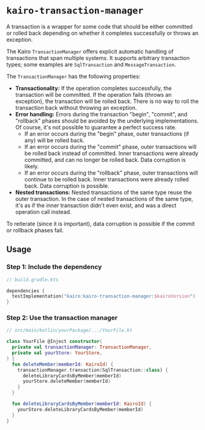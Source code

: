 # `kairo-transaction-manager`

A transaction is a wrapper for some code that should be either committed or rolled back
depending on whether it completes successfully or throws an exception.

The Kairo `TransactionManager` offers explicit automatic handling of transactions that span multiple systems.
It supports arbitrary transaction types;
some examples are `SqlTransaction` and `MessageTransaction`.

The `TransactionManager` has the following properties:

- **Transactionality:** If the operation completes successfully, the transaction will be committed.
  If the operation fails (throws an exception), the transaction will be rolled back.
  There is no way to roll the transaction back without throwing an exception.
- **Error handling:** Errors during the transaction "begin", "commit", and "rollback" phases
  should be avoided by the underlying implementations.
  Of course, it's not possible to guarantee a perfect success rate.
    - If an error occurs during the "begin" phase,
      outer transactions (if any) will be rolled back.
    - If an error occurs during the "commit" phase,
      outer transactions will be rolled back instead of committed.
      Inner transactions were already committed, and can no longer be rolled back.
      Data corruption is likely.
    - If an error occurs during the "rollback" phase,
      outer transactions will continue to be rolled back.
      Inner transactions were already rolled back.
      Data corruption is possible.
- **Nested transactions:** Nested transactions of the same type reuse the outer transaction.
  In the case of nested transactions of the same type,
  it's as if the inner transaction didn't even exist, and was a direct operation call instead.

To reiterate (since it is important),
data corruption is possible if the commit or rollback phases fail.

## Usage

### Step 1: Include the dependency

```kotlin
// build.gradle.kts

dependencies {
  testImplementation("kairo:kairo-transaction-manager:$kairoVersion")
}
```

### Step 2: Use the transaction manager

```kotlin
// src/main/kotlin/yourPackage/.../YourFile.kt

class YourFile @Inject constructor(
  private val transactionManager: TransactionManager,
  private val yourStore: YourStore,
) {
  fun deleteMember(memberId: KairoId) {
    transactionManager.transaction(SqlTransaction::class) {
      deleteLibraryCardsByMember(memberId)
      yourStore.deleteMember(memberId)
    }
  }

  fun deleteLibraryCardsByMember(memberId: KairoId) {
    yourStore.deleteLibraryCardsByMember(memberId)
  }
}
```
